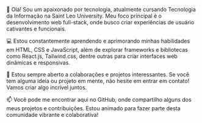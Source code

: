 👋 Olá! Sou um apaixonado por tecnologia, atualmente cursando Tecnologia da Informação na Saint Leo University. Meu foco principal é o desenvolvimento web full-stack, onde busco criar experiências de usuário cativantes e funcionais.

💻 Estou constantemente aprendendo e aprimorando minhas habilidades em HTML, CSS e JavaScript, além de explorar frameworks e bibliotecas como React.js, Tailwind.css, dentre outras para criar interfaces web dinâmicas e responsivas.

🌱 Estou sempre aberto a colaborações e projetos interessantes. Se você tem alguma ideia ou projeto em mente, não hesite em entrar em contato! Vamos criar algo incrível juntos.

📫 Você pode me encontrar aqui no GitHub, onde compartilho alguns dos meus projetos e contribuições. Estou animado para fazer parte desta comunidade vibrante e colaborativa!

<!---
JoaoPeluzio/JoaoPeluzio is a ✨ special ✨ repository because its `README.md` (this file) appears on your GitHub profile.
You can click the Preview link to take a look at your changes.
--->

